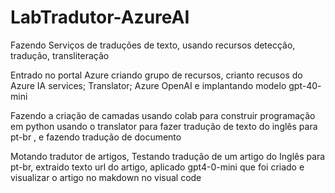 # LabTradutor-AzureAI
Fazendo Serviços de traduções de texto, usando recursos detecção, tradução, transliteração

Entrado no portal Azure criando grupo de recursos, crianto recusos do Azure IA services;
Translator; Azure OpenAI  e implantando modelo  gpt-40- mini

Fazendo a criação de camadas  usando colab para  construir programação em  python 
usando o translator para fazer tradução de texto do inglês para  pt-br , e fazendo
tradução de documento

 Motando tradutor de artigos, Testando tradução de um artigo do Inglês para pt-br,  extraido texto url  do artigo, aplicado 
 gpt4-0-mini que foi criado e visualizar o artigo no makdown  no visual code
